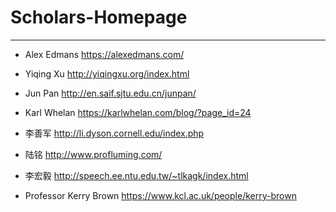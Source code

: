 # Scholars-Homepage
------
* Alex Edmans  https://alexedmans.com/

* Yiqing Xu   http://yiqingxu.org/index.html

* Jun Pan   http://en.saif.sjtu.edu.cn/junpan/

* Karl Whelan https://karlwhelan.com/blog/?page_id=24

* 李善军 http://li.dyson.cornell.edu/index.php

* 陆铭 http://www.profluming.com/

* 李宏毅 http://speech.ee.ntu.edu.tw/~tlkagk/index.html

* Professor Kerry Brown https://www.kcl.ac.uk/people/kerry-brown
